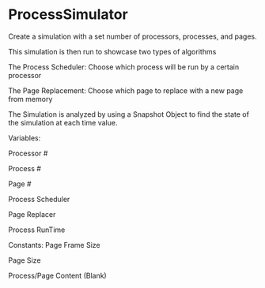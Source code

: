 # ProcessSimulator

Create a simulation with a set number of processors, processes, and pages.


This simulation is then run to showcase two types of algorithms

The Process Scheduler: Choose which process will be run by a certain processor

The Page Replacement: Choose which page to replace with a new page from memory


The Simulation is analyzed by using a Snapshot Object to find the state of the simulation at each time value.


Variables:

Processor #

Process #

Page #

Process Scheduler

Page Replacer

Process RunTime


Constants:
Page Frame Size

Page Size

Process/Page Content (Blank)
